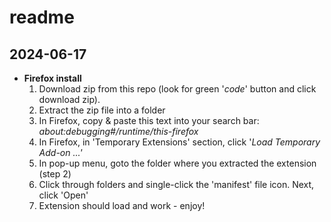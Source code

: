 # readme
## 2024-06-17

- **Firefox install**
  1. Download zip from this repo (look for green '_code_' button and click download zip). 
  2. Extract the zip file into a folder
  3. In Firefox, copy & paste this text into your search bar: _about:debugging#/runtime/this-firefox_
  4. In Firefox, in 'Temporary Extensions' section, click '_Load Temporary Add-on ...'_
  5. In pop-up menu, goto the folder where you extracted the extension (step 2)
  6. Click through folders and single-click the 'manifest' file icon. Next, click 'Open'
  7. Extension should load and work - enjoy!
